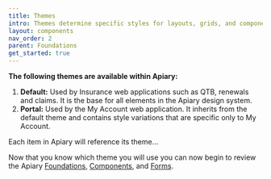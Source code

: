 ```yaml
---
title: Themes
intro: Themes determine specific styles for layouts, grids, and components.
layout: components
nav_order: 2
parent: Foundations
get_started: true
---
```


**The following themes are available within Apiary:**
1. **Default:** Used by Insurance web applications such as QTB, renewals and claims. It is the base for all elements in the Apiary design system.
1. **Portal:** Used by the My Account web application. It inherits from the default theme and contains style variations that are specific only to My Account.

Each item in Apiary will reference its theme...

Now that you know which theme you will use you can now begin to review the Apiary [Foundations](docs/foundations/), [Components](docs/components/), and [Forms](docs/forms/).
